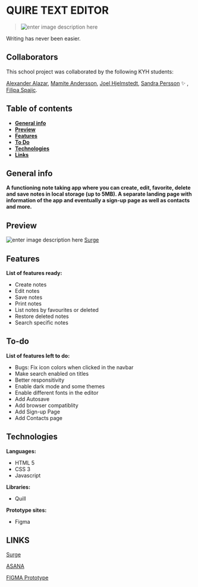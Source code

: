 # QUIRE TEXT EDITOR

> ![enter image description here](https://i.ibb.co/ScT1JV3/logo.png)
 
Writing has never been easier.
## Collaborators

This school project was collaborated by the following KYH students:

[Alexander Alazar](https://github.com/a-star128), [Mamite Andersson](https://github.com/mamite100), [Joel Hjelmstedt](https://github.com/joelbeats), [Sandra Persson](https://github.com/sandrapersson149) ✨ , [Filipa Spajic](https://github.com/cr4y0n).

## Table of contents
* [**General info**](#**Generalinfo**)  
* [**Preview**](#Preview)
*  [**Features**](#features)
*  [**To Do**](#To-Do)
* [**Technologies**](#technologies)
*  [**Links**](#Links)


## General info

****A functioning note taking app where you can create, edit, favorite, delete and save notes in local storage (up to 5MB). A separate landing page with information of the app and eventually a sign-up page as well as contacts and more.****


## Preview
![enter image description here](https://i.ibb.co/8X4XP9S/screen-quire.png)
[Surge](http://quire-pergament.surge.sh/)


## Features
**List of features ready:**
* Create notes
* Edit notes
* Save notes
* Print notes
* List notes by favourites or deleted
* Restore deleted notes
* Search specific notes

## To-do
**List of features left to do:**
-   Bugs: Fix icon colors when clicked in the navbar
-   Make search enabled on titles
-   Better responsitivity
-   Enable dark mode and some themes
-   Enable different fonts in the editor
- Add Autosave
-   Add browser compatiblity
-   Add Sign-up Page
-   Add Contacts page


## Technologies
**Languages:**
  - HTML 5   
 - CSS 3   
 - Javascript

  **Libraries:**
-   Quill
    
   **Prototype sites:**
-   Figma

## LINKS

[Surge](http://quire-pergament.surge.sh/)

[ASANA](https://app.asana.com/share/studentkyh/pergament/310223894399359/f0e2f8a8db30abb6fd61938749e6b9f4)

[FIGMA Prototype](https://www.figma.com/file/Em2xXKEoeRYKaa3uYWjKWg/Untitled?node-id=0%3A1)


